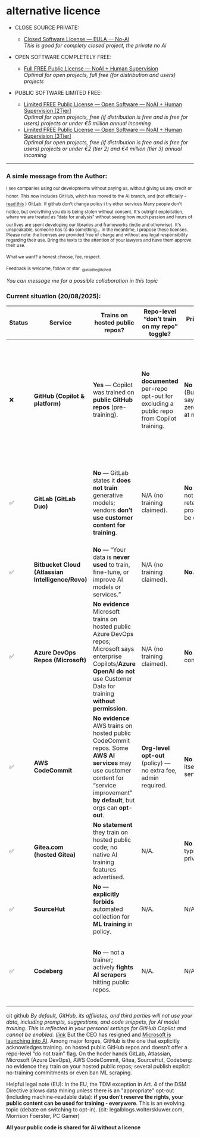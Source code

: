 
# alternative licence


- CLOSE SOURCE PRIVATE:
  - [Closed Software License —  EULA — No-AI](https://github.com/intotheglitched/licence-vs-ai/blob/main/Closed%20Software%20License%20%E2%80%94%20%20EULA%20%E2%80%94%20No-AI.md)<br>_This is good for complety closed project, the private no Ai_

- OPEN SOFTWARE COMPLETELY FREE:
  - [Full FREE Public License — NoAI + Human Supervision](https://github.com/intotheglitched/licence-vs-ai/blob/main/Full%20FREE%20Public%20License%20%E2%80%94%20Open%20software%20%E2%80%94%20%20NoAI%20%2B%20Human%20Supervision.md)<br>_Optimal for open projects, full free (for distribution and users) projects_

- PUBLIC SOFTWARE LIMITED FREE:
  - [Limited FREE Public License — Open Software — NoAI + Human Supervision [2Tier]](https://github.com/intotheglitched/licence-vs-ai/blob/main/Limited%20FREE%20Public%20License%20%E2%80%94%20Open%20Software%20%E2%80%94%20NoAI%20+%20Human%20Supervision%20%5B2tier%5D.md)<br>_Optimal for open projects, free (if distribution is free and is free for users) projects or under €5 million annual incoming_
  - [Limited FREE Public License — Open Software — NoAI + Human Supervision [3Tier]](https://github.com/intotheglitched/licence-vs-ai/blob/main/Limited%20FREE%20Public%20License%20%E2%80%94%20Open%20Software%20%E2%80%94%20NoAI%20%2B%20Human%20Supervision%20%5B3Tier%5D.md)<br>_Optimal for open projects, free (if distribution is free and is free for users) projects or under €2 (tier 2) and €4 million (tier 3) annual incoming_


---


### A simle message from the Author:

<sub>I see companies using our developments without paying us, without giving us any credit or honor.</sub>
<sub>This now includes GitHub, which has moved to the AI branch, and (not officially - [read this](https://forum.gitlab.com/t/can-i-opt-out-from-my-code-being-used-as-training-data-in-gitlab-duo/96563/3#:~:text=open%20source%20repositories%2C-,it%20is%20possible%20for%20AI%20vendors%20unrelated%20to%20GitLab%20to%20scrape%20your%20repository%20and%20train%20with%20it,-.%20However%20if) ) GitLab.</sub>
<sub>If github don't change policy i try other services</sub>
<sub>Many people don't notice, but everything you do is being stolen without consent.</sub>
<sub>It's outright exploitation, where we are treated as “data for analysis” without seeing how much passion and hours of our lives are spent developing our libraries and frameworks (indie and otherwise).</sub>
<sub>It's unspeakable, someone has to do something... In the meantime, I propose these licenses.</sub>
<sub>Please note: the licenses are provided free of charge and without any legal responsibility regarding their use. Bring the texts to the attention of your lawyers and have them approve their use.</sub>
<br><br>
<sub>What we want? a honest choose, fee, respect.</sub>
</br><br>
<sub>Feedback is welcome, follow or star.
<sub>@intotheglitched</sub>

_You can message me for a possible collaboration in this topic_


### Current situation (20/08/2025):

| Status | Service                                           | Trains on hosted **public repos**?                                                                                                                                                          | Repo-level “don’t train on my repo” toggle?                                           | Private repos used for training?                                                             | Notes (controls / nuance)                                                                                                                                                      | Sources                                                                                                                                         |
| ------ | ------------------------------------------------- | ------------------------------------------------------------------------------------------------------------------------------------------------------------------------------------------- | ------------------------------------------------------------------------------------- | -------------------------------------------------------------------------------------------- | ------------------------------------------------------------------------------------------------------------------------------------------------------------------------------ | ----------------------------------------------------------------------------------------------------------------------------------------------- |
| ❌      | **GitHub (Copilot & platform)**                   | **Yes** — Copilot was trained on **public GitHub repos** (pre-training).                                                                                                                    | **No documented** per-repo opt-out for excluding a public repo from Copilot training. | **No** (Business/Enterprise say “no training”; zero data-retention at model host).           | Controls ≠ opt-out: “block suggestions matching public code”, **code referencing**, and **content exclusion** (limits what Copilot may read as context, not training corpora). | Copilot trained on public GitHub code; data commitment/zero-retention; block matches; content exclusion. ([Visual Studio][1], [GitHub Docs][2]) |
| ✅      | **GitLab (GitLab Duo)**                           | **No** — GitLab states it **does not train** generative models; vendors **don’t use customer content for training**.                                                                        | N/A (no training claimed).                                                            | **No** (inputs/outputs not used; zero-retention; Fireworks prompt-caching can be opted-out). | Page lists models (Anthropic, Fireworks, Vertex) and retention; explicit “Model input/output is **never** used to train models.”                                               | GitLab Duo data usage. ([docs.gitlab.com][3])                                                                                                   |
| ✅      | **Bitbucket Cloud (Atlassian Intelligence/Rovo)** | **No** — “Your data is **never used** to train, fine-tune, or improve AI models or services.”                                                                                               | N/A (no training claimed).                                                            | **No**.                                                                                      | Org admins can disable AI features.                                                                                                                                            | Atlassian support + trust page. ([Atlassian Support][4], [Atlassian][5])                                                                        |
| ✅      | **Azure DevOps Repos (Microsoft)**                | **No evidence** Microsoft trains on hosted public Azure DevOps repos; Microsoft says enterprise Copilots/**Azure OpenAI** **do not** use Customer Data for training **without permission**. | N/A (no training claimed).                                                            | **No** (per enterprise commitments).                                                         | Applies to Microsoft Copilots/Azure OpenAI used alongside DevOps.                                                                                                              | Microsoft Security Blog FAQ. ([TECHCOMMUNITY.MICROSOFT.COM][6])                                                                                 |
| ✅      | **AWS CodeCommit**                                | **No evidence** AWS trains on hosted public CodeCommit repos. Some **AWS AI services** may use customer content for “service improvement” **by default**, but orgs can **opt-out**.         | **Org-level opt-out** (policy) — no extra fee, admin required.                        | **No** for CodeCommit itself; check per-service AI settings.                                 | Use **AI services opt-out policy** in AWS Organizations.                                                                                                                       | AWS AI opt-out docs. ([Documentazione AWS][7])                                                                                                  |
| ✅      | **Gitea.com (hosted Gitea)**                      | **No statement** they train on hosted public code; no native AI training features advertised.                                                                                               | N/A.                                                                                  | **No statement**; typical hosting privacy.                                                   | Focused on hosting; see privacy policy.                                                                                                                                        | Gitea Privacy Policy. ([Gitea][8])                                                                                                              |
| ✅      | **SourceHut**                                     | **No** — **explicitly forbids** automated collection for **ML training** in policy.                                                                                                         | N/A.                                                                                  | N/A.                                                                                         | Enforced anti-scraping stance.                                                                                                                                                 | “You cannot have our users’ data.” ([sourcehut.org][9])                                                                                         |
| ✅      | **Codeberg**                                      | **No** — not a trainer; actively **fights AI scrapers** hitting public repos.                                                                                                               | N/A.                                                                                  | N/A.                                                                                         | Recent incidents show AI crawlers bypassing mitigations; Codeberg working on defenses.                                                                                         | The Register coverage; Codeberg social posts. ([theregister.com][10], [Mastodon hosted on alive.bar][11])                                       |

[1]: https://visualstudio.microsoft.com/github-copilot/?utm_source=chatgpt.com "Visual Studio With GitHub Copilot - AI Pair Programming"
[2]: https://docs.github.com/en/copilot/reference/ai-models/model-hosting?utm_source=chatgpt.com "Hosting of models for GitHub Copilot Chat"
[3]: https://docs.gitlab.com/user/gitlab_duo/data_usage/ "GitLab Duo data usage | GitLab Docs"
[4]: https://support.atlassian.com/rovo/kb/rovo-and-atlassian-intelligence-customer-data-is-not-used-for-ai-model/?utm_source=chatgpt.com "Your data is not used for AI model training - Atlassian Support"
[5]: https://www.atlassian.com/trust/atlassian-intelligence?utm_source=chatgpt.com "Atlassian Intelligence"
[6]: https://techcommunity.microsoft.com/blog/microsoft-security-blog/faq-protecting-the-data-of-our-commercial-and-public-sector-customers-in-the-ai-/4097231?utm_source=chatgpt.com "FAQ: Protecting the Data of our Commercial and Public ..."
[7]: https://docs.aws.amazon.com/organizations/latest/userguide/orgs_manage_policies_ai-opt-out.html?utm_source=chatgpt.com "AI services opt-out policies - AWS Organizations"
[8]: https://about.gitea.com/privacy-policy?utm_source=chatgpt.com "Privacy Policy"
[9]: https://sourcehut.org/blog/2025-04-15-you-cannot-have-our-users-data/?utm_source=chatgpt.com "You cannot have our user's data"
[10]: https://www.theregister.com/2025/08/15/codeberg_beset_by_ai_bots/?utm_source=chatgpt.com "Codeberg beset by AI bots that now bypass Anubis tarpit"
[11]: https://alive.bar/%40Codeberg%40social.anoxinon.de/115033783025479060?utm_source=chatgpt.com "\"We apologize for a period of e…\" - social.anoxinon.de"



cit github _By default, GitHub, its affiliates, and third parties will not use your data, including prompts, suggestions, and code snippets, for AI model training. This is reflected in your personal settings for GitHub Copilot and cannot be enabled. ([link](https://docs.github.com/en/copilot/how-tos/manage-your-account/manage-policies?utm_source=chatgpt.com#model-training-and-improvements)_ But the CEO has resigned and [Microsoft is launching into AI](https://www.cnbc.com/2025/08/11/microsofts-github-chief-is-leaving-competition-ramps-up-in-ai-coding.html#:~:text=Microsoft's%20GitHub%20chief%20is%20leaving%20as%20competition%20ramps%20up%20in%20AI%20coding%20market&text=Thomas%20Dohmke%2C%20who%20has%20been,part%20of%20Microsoft's%20CoreAI%20group.). Among major forges, GitHub is the one that explicitly acknowledges training. on hosted public GitHub repos and doesn’t offer a repo-level “do not train” flag. On the hoder hands GitLab, Atlassian, Microsoft (Azure DevOps), AWS CodeCommit, Gitea, SourceHut, Codeberg: no evidence they train on your hosted public repos; several publish explicit no-training commitments or even ban ML scraping. 

Helpful legal note (EU): In the EU, the TDM exception in Art. 4 of the DSM Directive allows data mining unless there is an "appropriate" opt-out (including machine-readable data): <b>if you don't reserve the rights, your public content can be used for training - everywere</b>. This is an evolving topic (debate on switching to opt-in). (cit: legalblogs.wolterskluwer.com, Morrison Foerster, PC Gamer)

<b>All your public code is shared for Ai without a licence</b>
